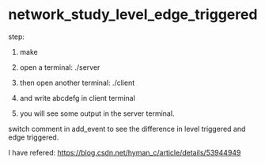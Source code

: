 # network_study_level_edge_triggered
step:

1. make

2. open a terminal:
./server


3. then open another terminal:
./client

4. and write abcdefg in client terminal

5. you will see some output in the server terminal.


switch comment in add_event to see the difference in level triggered and edge triggered.

I have refered: https://blog.csdn.net/hyman_c/article/details/53944949
